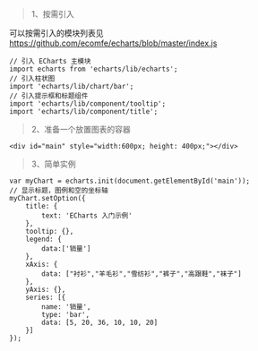 > 1、按需引入

可以按需引入的模块列表见 https://github.com/ecomfe/echarts/blob/master/index.js

    // 引入 ECharts 主模块
    import echarts from 'echarts/lib/echarts';
    // 引入柱状图
    import 'echarts/lib/chart/bar';
    // 引入提示框和标题组件
    import 'echarts/lib/component/tooltip';
    import 'echarts/lib/component/title';

> 2、准备一个放置图表的容器

    <div id="main" style="width:600px; height: 400px;"></div>

> 3、简单实例

    var myChart = echarts.init(document.getElementById('main'));
    // 显示标题，图例和空的坐标轴
    myChart.setOption({
        title: {
            text: 'ECharts 入门示例'
        },
        tooltip: {},
        legend: {
            data:['销量']
        },
        xAxis: {
            data: ["衬衫","羊毛衫","雪纺衫","裤子","高跟鞋","袜子"]
        },
        yAxis: {},
        series: [{
            name: '销量',
            type: 'bar',
            data: [5, 20, 36, 10, 10, 20]
        }]
    });

